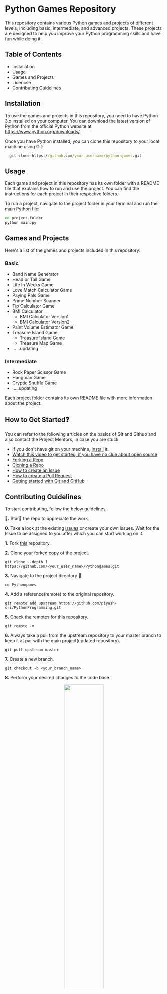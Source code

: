 
# Python Games Repository

This repository contains various Python games and projects of different levels, including basic, intermediate, and advanced projects. These projects are designed to help you improve your Python programming skills and have fun while doing it.


## Table of Contents
- Installation
- Usage
- Games and Projects
- Licencse
- Contributing Guidelines
## Installation

To use the games and projects in this repository, you need to have Python 3.x installed on your computer. You can download the latest version of Python from the official Python website at https://www.python.org/downloads/.

Once you have Python installed, you can clone this repository to your local machine using Git:

```cmd
  git clone https://github.com/your-username/python-games.git
```

    
## Usage
Each game and project in this repository has its own folder with a README file that explains how to run and use the project. You can find the instructions for each project in their respective folders.

To run a project, navigate to the project folder in your terminal and run the main Python file:

```bash
cd project-folder
python main.py
```


## Games and Projects
Here's a list of the games and projects included in this repository:

### Basic
- Band Name Generator
- Head or Tail Game
- Life In Weeks Game
- Love Match Calculator Game
- Paying Pals Game
- Prime Number Scanner
- Tip Calculator Game
- BMI Calculator
    - BMI Calculator Version1
    - BMI Calculator Version2
- Paint Volume Estimator Game
- Treasure Island Game
    - Treasure Island Game
    - Treasure Map Game
- ......updating

###  Intermediate
- Rock Paper Scissor Game
- Hangman Game
- Cryptic Shuffle Game
- .....updating

Each project folder contains its own README file with more information about the project.
## How to Get Started❓

You can refer to the following articles on the basics of Git and Github and also contact the Project Mentors, in case you are stuck:

- If you don't have git on your machine, [install](https://help.github.com/articles/set-up-git/) it.
- [Watch this video to get started, if you have no clue about open source](https://youtu.be/SL5KKdmvJ1U)
- [Forking a Repo](https://help.github.com/en/github/getting-started-with-github/fork-a-repo)
- [Cloning a Repo](https://docs.github.com/en/github/creating-cloning-and-archiving-repositories/cloning-a-repository-from-github/cloning-a-repository)
- [How to create an Issue](https://docs.github.com/en/issues/tracking-your-work-with-issues/creating-issues/creating-an-issue)
- [How to create a Pull Request](https://opensource.com/article/19/7/create-pull-request-github)
- [Getting started with Git and GitHub](https://towardsdatascience.com/getting-started-with-git-and-github-6fcd0f2d4ac6)
## Contributing Guidelines

To start contributing, follow the below guidelines:

**🌟.** Star🌟 the repo to appreciate the work.

**0.** Take a look at the existing [issues](https://github.com/piyush-sri/Python-Programming/issues) or create your own issues. Wait for the Issue to be assigned to you after which you can start working on it.

**1.**  Fork [this](https://github.com/piyush-sri/Python-Programming) repository.

**2.**  Clone your forked copy of the project.

```
git clone --depth 1 https://github.com/<your_user_name>/Pythongames.git
```

**3.** Navigate to the project directory :file_folder: .

```
cd Pythongames
```

**4.** Add a reference(remote) to the original repository.

```
git remote add upstream https://github.com/piyush-sri/PythonProgramming.git 
```

**5.** Check the remotes for this repository.

```
git remote -v
```

**6.** Always take a pull from the upstream repository to your master branch to keep it at par with the main project(updated repository).

```
git pull upstream master
```

**7.** Create a new branch.

```
git checkout -b <your_branch_name>
```

**8.** Perform your desired changes to the code base.

<p align="center"><img width=50% src="https://media2.giphy.com/media/L1R1tvI9svkIWwpVYr/giphy.gif?cid=ecf05e47pzi2rpig0vc8pjusra8hiai1b91zgiywvbubu9vu&rid=giphy.gif"></p>

**9.** Track your changes:heavy_check_mark: .

```
git add . 
```

**10.** Commit your changes .

```
git commit -m "Relevant message"
```

**11.** Push the committed changes in your feature branch to your remote repo.

```
git push -u origin <your_branch_name>
```

**12.** To create a pull request, click on `compare and pull requests`. Please ensure you compare your feature branch to the desired branch of the repo you are supposed to make a PR to.

**13.** Add an appropriate title and description to your pull request explaining your changes and efforts done.

**14.** Click on `Create Pull Request`.

**15.** Voila :exclamation: You have made a PR to the OneLinerNotes project :boom: . Sit back patiently and relax while the project maintainers review your PR. Please understand, at times the time taken to review a PR can vary from a few hours to a few days.


## Follow Me

<a href="https://www.linkedin.com/in/piyush-srivastava-395841192" ><img src="https://th.bing.com/th/id/R.abdb36b128f0cfcee1329ddb1365a99b?rik=Q8UtGzuevu7ZBw&riu=http%3a%2f%2flofrev.net%2fwp-content%2fphotos%2f2017%2f04%2flinkedin_logo.jpg&ehk=WX0fSjGgisCu4YfNc2IBnr7nLADE%2f06resHyt%2fqG1pg%3d&risl=&pid=ImgRaw&r=0" alt="LinkedIN" width="50px" height="50px"/></a>
## License

[MIT](https://choosealicense.com/licenses/mit/)

